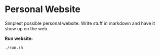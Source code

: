 # Personal Website

Simplest possible personal website. Write stuff in markdown and have it show up on the web.

**Run website:**
```sh
./run.sh
```

